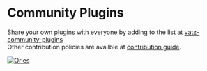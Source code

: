 # Community Plugins

Share your own plugins with everyone by adding to the list at [vatz-community-plugins](https://github.com/dsrvlabs/vatz-community-plugins) <br>
Other contribution policies are availble at [contribution guide](https://github.com/dsrvlabs/vatz/blob/main/docs/contributing.md). 

<a href="https://github.com/dsrvlabs/vatz-community-plugins">
	<img alt="Qries" src="https://github.com/dsrvlabs/vatz/assets/6308023/22c1a2cd-8abb-4ce6-813b-c173704ac80e">
</a>